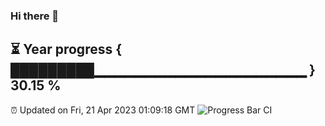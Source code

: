 ### Hi there 👋
⏳ Year progress { █████████▁▁▁▁▁▁▁▁▁▁▁▁▁▁▁▁▁▁▁▁▁ } 30.15 %
---
⏰ Updated on Fri, 21 Apr 2023 01:09:18 GMT
![Progress Bar CI](https://github.com/liununu/liununu/workflows/Progress%20Bar%20CI/badge.svg)
